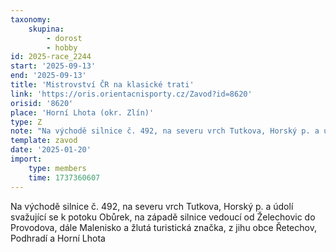 ```yaml
---
taxonomy:
    skupina:
        - dorost
        - hobby
id: 2025-race_2244
start: '2025-09-13'
end: '2025-09-13'
title: 'Mistrovství ČR na klasické trati'
link: 'https://oris.orientacnisporty.cz/Zavod?id=8620'
orisid: '8620'
place: 'Horní Lhota (okr. Zlín)'
type: Z
note: "Na východě silnice č. 492, na severu vrch Tutkova, Horský p. a údolí svažující se k potoku\r\nObůrek, na západě silnice vedoucí od Želechovic do Provodova, dále Malenisko a žlutá\r\nturistická značka, z jihu obce Řetechov, Podhradí a Horní Lhota"
template: zavod
date: '2025-01-20'
import:
    type: members
    time: 1737360607
---
```


Na východě silnice č. 492, na severu vrch Tutkova, Horský p. a údolí svažující se k potoku
Obůrek, na západě silnice vedoucí od Želechovic do Provodova, dále Malenisko a žlutá
turistická značka, z jihu obce Řetechov, Podhradí a Horní Lhota
